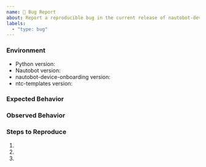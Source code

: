 ```yaml
---
name: 🐛 Bug Report
about: Report a reproducible bug in the current release of nautobot-device-onboarding
labels:
  - "type: bug"
---
```


### Environment
* Python version:  <!-- Example: 3.11.4 -->
* Nautobot version:  <!-- Example: 2.4.2 -->
* nautobot-device-onboarding version:  <!-- Example: 1.0.0 -->
* ntc-templates version: <!-- Example: 5.1.0 -->

<!-- What did you expect to happen? -->
### Expected Behavior


<!-- What happened instead? -->
### Observed Behavior

<!-- You can also run the hidden job 'Runs Commands on a Device to simulate SSoT Command Getter' 
on the failing device, sanitize the job output, and attach it to the issue. -->

<!--
    Describe in detail the exact steps that someone else can take to reproduce
    this bug using the current release.
-->
### Steps to Reproduce
1.
2.
3.
